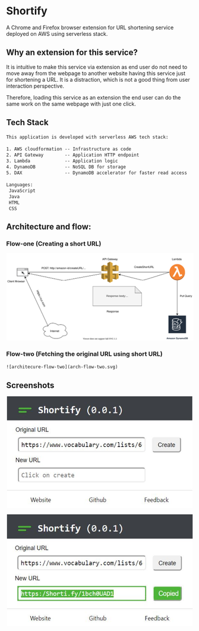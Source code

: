 # Shortify
A Chrome and Firefox browser extension for URL shortening service deployed on AWS using serverless stack.

## Why an extension for this service? 
It is intuitive to make this service via extension as end user do not need to move away from the webpage to another website having this service just for shortening a URL. It is a distraction, which is not a good thing from user interaction perspective. 

Therefore, loading this service as an extension the end user can do the same work on the same webpage with just one click.

## Tech Stack
    This application is developed with serverless AWS tech stack: 

    1. AWS cloudformation -- Infrastructure as code
    2. API Gateway        -- Application HTTP endpoint
    3. Lambda             -- Application logic 
    4. DynamoDB           -- NoSQL DB for storage
    5. DAX                -- DynamoDB accelerator for faster read access
    
    Languages: 
     JavaScript
     Java
     HTML
     CSS

## Architecture and flow: 
 ### Flow-one (Creating a short URL)
   ![architecture-flow-one](arch-flow-one.svg)
 ### Flow-two (Fetching the original URL using short URL)
    ![architecure-flow-two](arch-flow-two.svg)
## Screenshots

<p align="center"> 
    <img src="screenshot1.JPG" height="300" width="500"/>
</p>



<p align="center"> 
    <img src="screenshot2.JPG" height="300" width="500"/>
</p>
